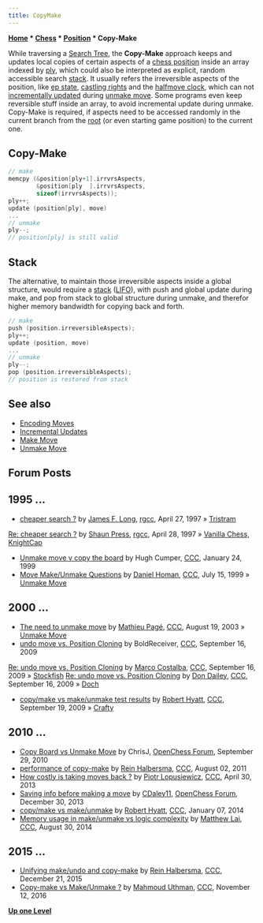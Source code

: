 ```yaml
---
title: CopyMake
---
```

**[Home](Home "Home") * [Chess](Chess "Chess") * [Position](Chess_Position "Chess Position") * Copy-Make**

While traversing a [Search Tree](Search_Tree "Search Tree"), the **Copy-Make** approach keeps and updates local copies of certain aspects of a [chess position](Chess_Position "Chess Position") inside an array indexed by [ply](Ply "Ply"), which could also be interpreted as explicit, random accessible search [stack](Stack "Stack"). It usually refers the irreversible aspects of the position, like [ep state](En_passant "En passant"), [castling rights](Castling_Rights "Castling Rights") and the [halfmove clock](Halfmove_Clock "Halfmove Clock"), which can not [incrementally updated](Incremental_Updates "Incremental Updates") during [unmake move](Unmake_Move "Unmake Move"). Some programs even keep reversible stuff inside an array, to avoid incremental update during unmake. Copy-Make is required, if aspects need to be accessed randomly in the current branch from the [root](Root "Root") (or even starting game position) to the current one.

## Copy-Make

```C++
// make
memcpy (&position[ply+1].irrvrsAspects, 
        &position[ply  ].irrvrsAspects, 
        sizeof(irrvrsAspects));
ply++;
update (position[ply], move)
...
// unmake
ply--;
// position[ply] is still valid

```

## Stack

The alternative, to maintain those irreversible aspects inside a global structure, would require a [stack](Stack "Stack") ([LIFO](https://en.wikipedia.org/wiki/LIFO_%28computing%29)), with push and global update during make, and pop from stack to global structure during unmake, and therefor higher memory bandwidth for copying back and forth.

```C++
// make
push (position.irreversibleAspects);
ply++;
update (position, move)
...
// unmake
ply--;
pop (position.irreversibleAspects);
// position is restored from stack

```

## See also

- [Encoding Moves](Encoding_Moves "Encoding Moves")
- [Incremental Updates](Incremental_Updates "Incremental Updates")
- [Make Move](Make_Move "Make Move")
- [Unmake Move](Unmake_Move "Unmake Move")

## Forum Posts

## 1995 ...

- [cheaper search ?](https://groups.google.com/group/rec.games.chess.computer/browse_frm/thread/d842e67212ab1034) by [James F. Long](James_Swafford "James Swafford"), [rgcc](Computer_Chess_Forums "Computer Chess Forums"), April 27, 1997 » [Tristram](Tristram "Tristram")

[Re: cheaper search ?](https://groups.google.com/group/rec.games.chess.computer/msg/730c03a83bf92807) by [Shaun Press](Shaun_Press "Shaun Press"), [rgcc](Computer_Chess_Forums "Computer Chess Forums"), April 28, 1997 » [Vanilla Chess](Vanilla_Chess "Vanilla Chess"), [KnightCap](KnightCap "KnightCap")

- [Unmake move v copy the board](https://www.stmintz.com/ccc/index.php?id=40653) by Hugh Cumper, [CCC](CCC "CCC"), January 24, 1999
- [Move Make/Unmake Questions](https://www.stmintz.com/ccc/index.php?id=60557) by [Daniel Homan](Daniel_Homan "Daniel Homan"), [CCC](CCC "CCC"), July 15, 1999 » [Unmake Move](Unmake_Move "Unmake Move")

## 2000 ...

- [The need to unmake move](https://www.stmintz.com/ccc/index.php?id=312031) by [Mathieu Pagé](Mathieu_Pag%C3%A9 "Mathieu Pagé"), [CCC](CCC "CCC"), August 19, 2003 » [Unmake Move](Unmake_Move "Unmake Move")
- [undo move vs. Position Cloning](http://www.talkchess.com/forum/viewtopic.php?t=29770) by BoldReceiver, [CCC](CCC "CCC"), September 16, 2009

[Re: undo move vs. Position Cloning](http://www.talkchess.com/forum/viewtopic.php?t=29770&start=1) by [Marco Costalba](Marco_Costalba "Marco Costalba"), [CCC](CCC "CCC"), September 16, 2009 » [Stockfish](Stockfish "Stockfish")
[Re: undo move vs. Position Cloning](http://www.talkchess.com/forum/viewtopic.php?topic_view=threads&p=291570&t=29770) by [Don Dailey](Don_Dailey "Don Dailey"), [CCC](CCC "CCC"), September 16, 2009 » [Doch](Doch "Doch")

- [copy/make vs make/unmake test results](http://www.talkchess.com/forum/viewtopic.php?t=29798) by [Robert Hyatt](Robert_Hyatt "Robert Hyatt"), [CCC](CCC "CCC"), September 19, 2009 » [Crafty](Crafty "Crafty")

## 2010 ...

- [Copy Board vs Unmake Move](http://www.open-chess.org/viewtopic.php?f=5&t=665) by ChrisJ, [OpenChess Forum](Computer_Chess_Forums "Computer Chess Forums"), September 29, 2010
- [performance of copy-make](http://www.talkchess.com/forum/viewtopic.php?t=39938) by [Rein Halbersma](Rein_Halbersma "Rein Halbersma"), [CCC](CCC "CCC"), August 02, 2011
- [How costly is taking moves back ?](http://www.talkchess.com/forum/viewtopic.php?t=47882) by [Piotr Lopusiewicz](index.php?title=Piotr_Lopusiewicz&action=edit&redlink=1 "Piotr Lopusiewicz (page does not exist)"), [CCC](CCC "CCC"), April 30, 2013
- [Saving info before making a move](http://www.open-chess.org/viewtopic.php?f=5&t=2554) by [CDaley11](Christian_Daley "Christian Daley"), [OpenChess Forum](Computer_Chess_Forums "Computer Chess Forums"), December 30, 2013
- [copy/make vs make/unmake](http://www.talkchess.com/forum/viewtopic.php?t=50805) by [Robert Hyatt](Robert_Hyatt "Robert Hyatt"), [CCC](CCC "CCC"), January 07, 2014
- [Memory usage in make/unmake vs logic complexity](http://www.talkchess.com/forum/viewtopic.php?t=53502) by [Matthew Lai](Matthew_Lai "Matthew Lai"), [CCC](CCC "CCC"), August 30, 2014

## 2015 ...

- [Unifying make/undo and copy-make](http://www.talkchess.com/forum/viewtopic.php?t=58647) by [Rein Halbersma](Rein_Halbersma "Rein Halbersma"), [CCC](CCC "CCC"), December 21, 2015
- [Copy-make vs Make/Unmake ?](http://www.talkchess.com/forum/viewtopic.php?t=62090) by [Mahmoud Uthman](index.php?title=Mahmoud_Uthman&action=edit&redlink=1 "Mahmoud Uthman (page does not exist)"), [CCC](CCC "CCC"), November 12, 2016

**[Up one Level](Chess_Position "Chess Position")**

